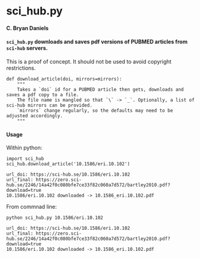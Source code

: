 # sci_hub.py

#### C. Bryan Daniels

#### `sci_hub.py` downloads and saves pdf versions of PUBMED articles from `sci-hub` servers.

This is a proof of concept. It should not be used to avoid copyright restrictions.

```
def download_article(doi, mirrors=mirrors):
    """
    Takes a `doi` id for a PUBMED article then gets, downloads and saves a pdf copy to a file.
    The file name is mangled so that `\` -> `_`. Optionally, a list of sci-hub mirrors can be provided.
    `mirrors` change regularly, so the defaults may need to be adjusted accordingly.
    """
```

#### Usage
Within python:
```
import sci_hub
sci_hub.download_article('10.1586/eri.10.102')
```
```
url_doi: https://sci-hub.se/10.1586/eri.10.102
url_final: https://zero.sci-hub.se/2246/14a42f0c080bfe7ce33f82c060a7d572/bartley2010.pdf?download=true
10.1586/eri.10.102 downloaded -> 10.1586_eri.10.102.pdf
```

From commnad line:
```
python sci_hub.py 10.1586/eri.10.102
```
```
url_doi: https://sci-hub.se/10.1586/eri.10.102
url_final: https://zero.sci-hub.se/2246/14a42f0c080bfe7ce33f82c060a7d572/bartley2010.pdf?download=true
10.1586/eri.10.102 downloaded -> 10.1586_eri.10.102.pdf
```
